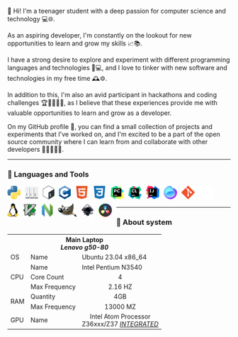 👋 Hi! I'm a teenager student with a deep passion for computer science and technology 💻🌐.

As an aspiring developer, I'm constantly on the lookout for new opportunities to learn and grow my skills 📈📚.

I have a strong desire to explore and experiment with different programming languages and technologies 🤖💻, and I love to tinker with new software and technologies in my free time 🕰️⚙️.

In addition to this, I'm also an avid participant in hackathons and coding challenges 🏆👨‍💻👩‍💻, as I believe that these experiences provide me with valuable opportunities to learn and grow as a developer.

On my GitHub profile 🐙, you can find a small collection of projects and experiments that I've worked on, and I'm excited to be a part of the open source community where I can learn from and collaborate with other developers 👨‍💻👩‍💻🤝.

<hr>

<h3>🧰 Languages and Tools</h3>

<img align="left" alt="Python" height="30px" style="padding-right:10px; padding-bottom: 10px;" src="./assets/python-logo-only.svg" title="Python"/>
<img align="left" alt="Auto hot key" width="30px" height="30px" style="padding-right:10px; padding-bottom: 10px;" src="./assets/autohotkey_modern_logo.svg" title="Auto Hot Key for Windows"/>
<img align="left" alt="Bash" height="30px" style="padding-right:10px; padding-bottom: 10px;" src="./assets/bash_logo_colored.svg" title="Bash"/>
<img align="left" alt="C" height="30px" style="padding-right:10px; padding-bottom: 10px;" src="./assets/c_programming_language.svg" title="C programming languages"/>
<img align="left" alt="HTML" height="30px" style="padding-right:10px; padding-bottom: 10px;" src="./assets/html5-original.svg" title="HTML"/>
<img align="left" alt="CSS" height="30px" style="padding-right:10px; padding-bottom: 10px;" src="./assets/css3-plain.svg" title="CSS"/>
<img align="left" alt="Pycharm" height="30px" style="padding-right:10px; padding-bottom: 10px;" src="./assets/pycharm_icon.svg" title="Pycharm IDE"/>
<img align="left" alt="Clion" height="30px" style="padding-right:10px; padding-bottom: 10px;" src="./assets/clion_icon.svg" title="Clion IDE"/>
<img align="left" alt="Intellij-idea" height="30px" style="padding-right:10px; padding-bottom: 10px;" src="./assets/intellij_idea_icon.svg" title="Intellij Idea"/>
<img align="left" alt="fleet" height="30px" style="padding-right:10px; padding-bottom: 10px;" src="./assets/fleet_icon.svg" title="Fleet IDE"/>
<img align="left" alt="Git" height="30px" style="padding-right:10px; padding-bottom: 10px;" src="./assets/git-original.svg" title="Git"/>
<img align="left" alt="GitHub" height="30px" style="padding-right:10px; padding-bottom: 10px;" src="./assets/github-mark-white.svg" title="GitHub"/>
<img align="left" alt="Linux" height="30px" style="padding-right:10px; padding-bottom: 10px;" src="./assets/linux.svg" title="Linux"/>
<img align="left" alt="Vim" height="30px" style="padding-right:10px; padding-bottom: 10px;" src="./assets/vimlogo.svg" title="Vim"/>
<img align="left" alt="Neo vim" height="30px" style="padding-right:10px; padding-bottom: 10px;" src="./assets/neovimio-icon.svg" title="Neo Vim" />
<img align="left" alt="Gimp" height="30px" height="30px" style="padding-right:10px; padding-bottom: 10px;" src="./assets/the_gimp_icon-gnome.svg" title="Gimp"/>
<img align="left" alt="Inkscape" height="30px" style="padding-right:10px; padding-bottom: 10px;" src="./assets/inkscape_logo.svg" title="Inkscape"/>
<img align="left" alt="Davinci-resolve" height="30px" style="padding-right:10px; padding-bottom: 10px;" src="./assets/davinci_resolve_17_logo.svg" title="Davinci Resolve"/>
<br />
<br />

<hr>

<h3>🫠 About system</h3>

<table>
	<tr>
		<th colspan="3"><b>Main Laptop</b> <br> <b><i>Lenovo g50-80</i></b>  </th>
	</tr>
	<tr>
		<td>OS</td>
		<td>Name</td>
		<td> Ubuntu 23.04 x86_64 </td>
	</tr>
	<tr>
		<td rowspan="3">CPU</td>
		<td>Name</td>
		<td>Intel Pentium N3540</td>
	</tr>
	<tr>
		<td>Core Count</td>
		<td><center>4</center></td>
	</tr>
	<tr>
		<td>Max Frequency</td>
		<td><center>2.16 HZ</center></td>
	</tr>
	<tr>
		<td rowspan="2">RAM</td>
		<td>Quantity</td>
		<td><center>4GB</center></td>
	</tr>
	<tr>
		<td>Max Frequency</td>
		<td><center>13000 MZ</center></td>
	</tr>
	<tr>
		<td>GPU</td>
		<td>Name</td>
		<td><center>Intel Atom Processor <br> Z36xxx/Z37 <i><u>INTEGRATED</u></i></center></td>
	</tr>
</table>


<!-- <table>
	<tr>
		<td> 
			<table>
				<tr>
					<th colspan="3"><b>Main Laptop</b> <br> <b><i>Lenovo g50-80</i></b>  </th>
				</tr>
				<tr>
					<td>OS</td>
					<td>Name</td>
					<td> Ubuntu 23.04 x86_64 </td>
				</tr>
				<tr>
					<td rowspan="3">CPU</td>
					<td>Name</td>
					<td>Intel Pentium N3540</td>
				</tr>
				<tr>
					<td>Core Count</td>
					<td><center>4</center></td>
				</tr>
				<tr>
					<td>Max Frequency</td>
					<td><center>2.16 HZ</center></td>
				</tr>
				<tr>
					<td rowspan="2">RAM</td>
					<td>Quantity</td>
					<td><center>4GB</center></td>
				</tr>
				<tr>
					<td>Max Frequency</td>
					<td><center>13000 MZ</center></td>
				</tr>
				<tr>
					<td>GPU</td>
					<td>Name</td>
					<td><center>Intel Atom Processor <br> Z36xxx/Z37 <i><u>INTEGRATED</u></i></center></td>
				</tr>
			</table>
		</td>
	</tr>
</table> -->
